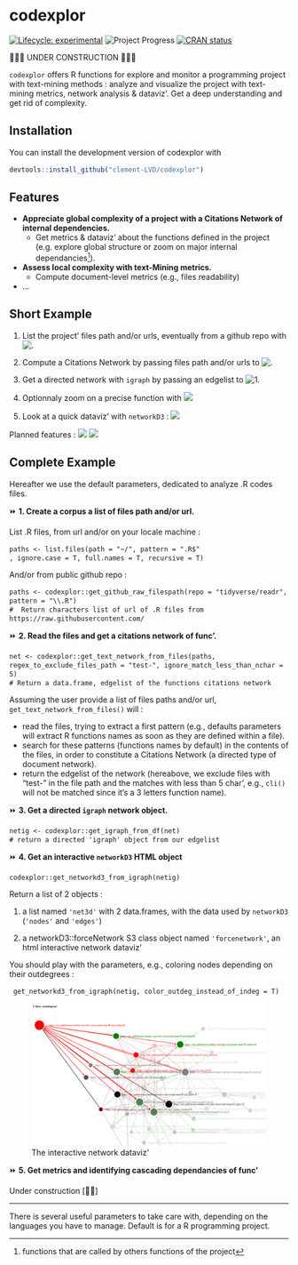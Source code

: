 
# codexplor

<!-- badges: start -->

[![Lifecycle:
experimental](https://img.shields.io/badge/lifecycle-experimental-orange.svg)](https://lifecycle.r-lib.org/articles/stages.html#experimental)
![Project Progress](https://img.shields.io/badge/R-black) [![CRAN
status](https://www.r-pkg.org/badges/version/codexplor)](https://CRAN.R-project.org/package=codexplor)
<!-- badges: end -->

🧰🔧🔨 UNDER CONSTRUCTION 🧰🔧🔨

`codexplor` offers R functions for explore and monitor a programming
project with text-mining methods : analyze and visualize the project
with text-mining metrics, network analysis & dataviz’. Get a deep
understanding and get rid of complexity.

## Installation

You can install the development version of codexplor with

``` r
devtools::install_github("clement-LVD/codexplor")
```

## Features

- **Appreciate global complexity of a project with a Citations Network
  of internal dependencies.**
  - Get metrics & dataviz’ about the functions defined in the project
    (e.g. explore global structure or zoom on major internal
    dependancies[^1]).
- **Assess local complexity with text-Mining metrics.**
  - Compute document-level metrics (e.g., files readability)
- …

## Short Example

1.  List the project’ files path and/or urls, eventually from a github
    repo with
    ![.](https://img.shields.io/badge/%7BScraping%7D-bold?style=flat&logoColor=black&logoSize=2&label=get-github-raw-filespath()&labelColor=green&color=black)

2.  Compute a Citations Network by passing files path and/or urls to
    ![.](https://img.shields.io/badge/%7BMethod%7D-bold?style=flat&logoColor=black&logoSize=2&label=get-text-network-from-files()&labelColor=yellow&color=black)

3.  Get a directed network with `igraph` by passing an edgelist to
    ![1.](https://img.shields.io/badge/%7Bigraph%7D-bold?style=flat&logoColor=black&logoSize=2&label=get-igraph-from-df()&labelColor=green&color=black)

4.  Optionnaly zoom on a precise function with
    ![](https://img.shields.io/badge/%7Bigraph%7D-bold?style=flat&logoColor=black&logoSize=2&label=filter-igraph-egonetwork()&labelColor=green&color=black)

5.  Look at a quick dataviz’ with `networkD3` :
    ![](https://img.shields.io/badge/%7BDataviz%7D-bold?style=flat&logoColor=black&logoSize=2&label=get-networkd3-from_igraph()&labelColor=yellow&color=black)

Planned features :
![](https://img.shields.io/badge/%7BMethod%7D-bold?style=flat&logoColor=black&logoSize=2&label=Text-mining&labelColor=orange&color=black)
![](https://img.shields.io/badge/%7BExport%7D-bold?style=flat&logoColor=black&logoSize=2&label=Reporting&labelColor=orange&color=black)

## Complete Example

Hereafter we use the default parameters, dedicated to analyze .R codes
files.

⏩ **1. Create a corpus a list of files path and/or url.**

List .R files, from url and/or on your locale machine :

    paths <- list.files(path = "~/", pattern = ".R$"
    , ignore.case = T, full.names = T, recursive = T) 

And/or from public github repo :

    paths <- codexplor::get_github_raw_filespath(repo = "tidyverse/readr", pattern = "\\.R")
    #  Return characters list of url of .R files from https://raw.githubusercontent.com/

⏩ **2. Read the files and get a citations network of func’.**

    net <- codexplor::get_text_network_from_files(paths, 
    regex_to_exclude_files_path = "test-", ignore_match_less_than_nchar = 5)
    # Return a data.frame, edgelist of the functions citations network

Assuming the user provide a list of files paths and/or url,
`get_text_network_from_files()` will :

- read the files, trying to extract a first pattern (e.g., defaults
  parameters will extract R functions names as soon as they are defined
  within a file).
- search for these patterns (functions names by default) in the contents
  of the files, in order to constitute a Citations Network (a directed
  type of document network).
- return the edgelist of the network (hereabove, we exclude files with
  “test-” in the file path and the matches with less than 5 char’, e.g.,
  `cli()` will not be matched since it’s a 3 letters function name).

⏩ **3. Get a directed `igraph` network object.**

    netig <- codexplor::get_igraph_from_df(net) 
    # return a directed 'igraph' object from our edgelist

⏩ **4. Get an interactive `networkD3` HTML object**

    codexplor::get_networkd3_from_igraph(netig) 

Return a list of 2 objects :

1.  a list named `'net3d'` with 2 data.frames, with the data used by
    `networkD3` (`'nodes'` and `'edges'`)

2.  a networkD3::forceNetwork S3 class object named `'forcenetwork'`, an
    html interactive network dataviz’

You should play with the parameters, e.g., coloring nodes depending on
their outdegrees :

     get_networkd3_from_igraph(netig, color_outdeg_instead_of_indeg = T) 

<figure>
<img src="man/figures/example_net3d_dataviz.png"
alt="The interactive network dataviz’" />
<figcaption aria-hidden="true">The interactive network
dataviz’</figcaption>
</figure>

⏩ **5. Get metrics and identifying cascading dependancies of func’**

Under construction \[🔧🔨\]

------------------------------------------------------------------------

There is several useful parameters to take care with, depending on the
languages you have to manage. Default is for a R programming project.

<!--
> `codexplor` help you to manage and analyze a programming project, giving you tools to figure out the big picture and to find the little wrench in the (net)work. 
&#10;> **Usecases 1.** As a head of a dozens of persons (non-tech) team', I have to dev' actively on the long run. codexplor help me to get the big picture of a large programming project quickly, with instant metrics & insights. Thanks to the network analysis and dataviz', I have deep insights about the project, such as for identifying theoritical vulnerability, for choosing where to start a polishing loop, but also for following a programming project over the long run. 
&#10;> **Usecases 2.** I can show the network or a small part of the network to the dev' and tech' profiles during our meetings or event prez'.
&#10;> **Usecases 3.** codexplor add insights on a particular function, as an help for the dev' when it come back on a project after a while (e.g., list all the local dependancies of a function and the functions that call it as a local dependancy).
&#10;-->
<!-- *Usecases of a quick programming project understanding*. codexplor goal is to *quickly* analyse your developing project, in order to *gain* time of comprehension, made your documentation, dataviz' of your project, etc. The features offered are crafted for coordinate large programming project, made helper func' for new colleagues and/or future you, formally identifying your higher-level func' and/or the most-frequently used as dependancies... and other handy features for priorizing your work by quickly figure out 'where' you have to pay attention. For example, before to change a parameter name in a func', you want to check what are the func' that used the one you want to modify. Same for changing the returned content or the behavior of a func' : you want to check which ones used this func' that you want to modify. You also want to offer an easy way to understand the chaining of your custom func'. -->

[^1]: functions that are called by others functions of the project
